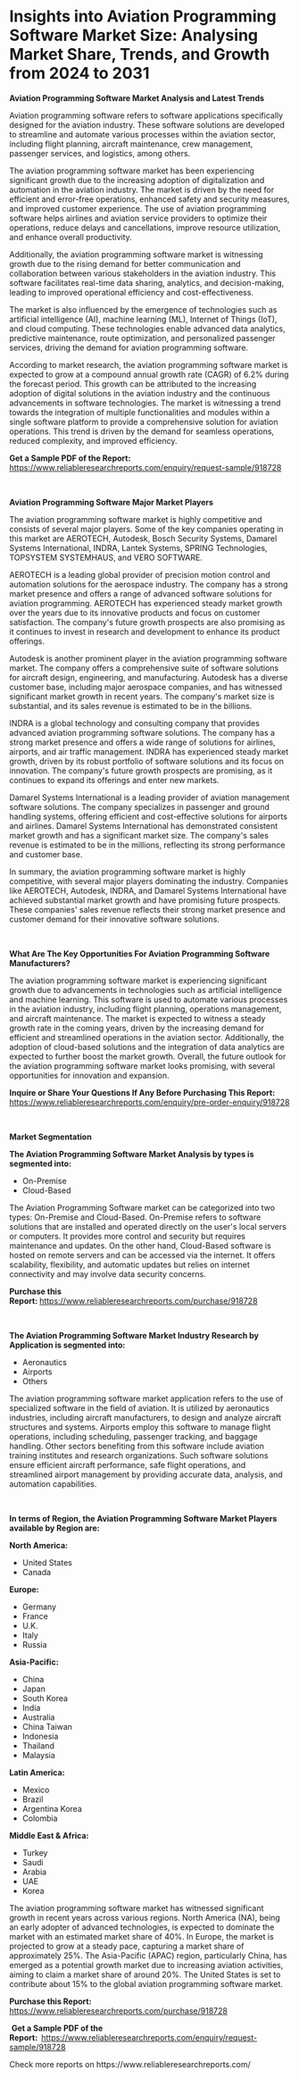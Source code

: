<p><h1>Insights into Aviation Programming Software Market Size: Analysing Market Share, Trends, and Growth from 2024 to 2031</h1></p><p><strong>Aviation Programming Software Market Analysis and Latest Trends</strong></p>
<p><p>Aviation programming software refers to software applications specifically designed for the aviation industry. These software solutions are developed to streamline and automate various processes within the aviation sector, including flight planning, aircraft maintenance, crew management, passenger services, and logistics, among others.</p><p>The aviation programming software market has been experiencing significant growth due to the increasing adoption of digitalization and automation in the aviation industry. The market is driven by the need for efficient and error-free operations, enhanced safety and security measures, and improved customer experience. The use of aviation programming software helps airlines and aviation service providers to optimize their operations, reduce delays and cancellations, improve resource utilization, and enhance overall productivity.</p><p>Additionally, the aviation programming software market is witnessing growth due to the rising demand for better communication and collaboration between various stakeholders in the aviation industry. This software facilitates real-time data sharing, analytics, and decision-making, leading to improved operational efficiency and cost-effectiveness.</p><p>The market is also influenced by the emergence of technologies such as artificial intelligence (AI), machine learning (ML), Internet of Things (IoT), and cloud computing. These technologies enable advanced data analytics, predictive maintenance, route optimization, and personalized passenger services, driving the demand for aviation programming software.</p><p>According to market research, the aviation programming software market is expected to grow at a compound annual growth rate (CAGR) of 6.2% during the forecast period. This growth can be attributed to the increasing adoption of digital solutions in the aviation industry and the continuous advancements in software technologies. The market is witnessing a trend towards the integration of multiple functionalities and modules within a single software platform to provide a comprehensive solution for aviation operations. This trend is driven by the demand for seamless operations, reduced complexity, and improved efficiency.</p></p>
<p><strong>Get a Sample PDF of the Report:&nbsp;</strong> <a href="https://www.reliableresearchreports.com/enquiry/request-sample/918728">https://www.reliableresearchreports.com/enquiry/request-sample/918728</a></p>
<p>&nbsp;</p>
<p><strong>Aviation Programming Software Major Market Players</strong></p>
<p><p>The aviation programming software market is highly competitive and consists of several major players. Some of the key companies operating in this market are AEROTECH, Autodesk, Bosch Security Systems, Damarel Systems International, INDRA, Lantek Systems, SPRING Technologies, TOPSYSTEM SYSTEMHAUS, and VERO SOFTWARE.</p><p>AEROTECH is a leading global provider of precision motion control and automation solutions for the aerospace industry. The company has a strong market presence and offers a range of advanced software solutions for aviation programming. AEROTECH has experienced steady market growth over the years due to its innovative products and focus on customer satisfaction. The company's future growth prospects are also promising as it continues to invest in research and development to enhance its product offerings.</p><p>Autodesk is another prominent player in the aviation programming software market. The company offers a comprehensive suite of software solutions for aircraft design, engineering, and manufacturing. Autodesk has a diverse customer base, including major aerospace companies, and has witnessed significant market growth in recent years. The company's market size is substantial, and its sales revenue is estimated to be in the billions.</p><p>INDRA is a global technology and consulting company that provides advanced aviation programming software solutions. The company has a strong market presence and offers a wide range of solutions for airlines, airports, and air traffic management. INDRA has experienced steady market growth, driven by its robust portfolio of software solutions and its focus on innovation. The company's future growth prospects are promising, as it continues to expand its offerings and enter new markets.</p><p>Damarel Systems International is a leading provider of aviation management software solutions. The company specializes in passenger and ground handling systems, offering efficient and cost-effective solutions for airports and airlines. Damarel Systems International has demonstrated consistent market growth and has a significant market size. The company's sales revenue is estimated to be in the millions, reflecting its strong performance and customer base.</p><p>In summary, the aviation programming software market is highly competitive, with several major players dominating the industry. Companies like AEROTECH, Autodesk, INDRA, and Damarel Systems International have achieved substantial market growth and have promising future prospects. These companies' sales revenue reflects their strong market presence and customer demand for their innovative software solutions.</p></p>
<p>&nbsp;</p>
<p><strong>What Are The Key Opportunities For Aviation Programming Software Manufacturers?</strong></p>
<p><p>The aviation programming software market is experiencing significant growth due to advancements in technologies such as artificial intelligence and machine learning. This software is used to automate various processes in the aviation industry, including flight planning, operations management, and aircraft maintenance. The market is expected to witness a steady growth rate in the coming years, driven by the increasing demand for efficient and streamlined operations in the aviation sector. Additionally, the adoption of cloud-based solutions and the integration of data analytics are expected to further boost the market growth. Overall, the future outlook for the aviation programming software market looks promising, with several opportunities for innovation and expansion.</p></p>
<p><strong>Inquire or Share Your Questions If Any Before Purchasing This Report:</strong> <a href="https://www.reliableresearchreports.com/enquiry/pre-order-enquiry/918728">https://www.reliableresearchreports.com/enquiry/pre-order-enquiry/918728</a></p>
<p>&nbsp;</p>
<p><strong>Market Segmentation</strong></p>
<p><strong>The Aviation Programming Software Market Analysis by types is segmented into:</strong></p>
<p><ul><li>On-Premise</li><li>Cloud-Based</li></ul></p>
<p><p>The Aviation Programming Software market can be categorized into two types: On-Premise and Cloud-Based. On-Premise refers to software solutions that are installed and operated directly on the user's local servers or computers. It provides more control and security but requires maintenance and updates. On the other hand, Cloud-Based software is hosted on remote servers and can be accessed via the internet. It offers scalability, flexibility, and automatic updates but relies on internet connectivity and may involve data security concerns.</p></p>
<p><strong>Purchase this Report:&nbsp;</strong><a href="https://www.reliableresearchreports.com/purchase/918728">https://www.reliableresearchreports.com/purchase/918728</a></p>
<p>&nbsp;</p>
<p><strong>The Aviation Programming Software Market Industry Research by Application is segmented into:</strong></p>
<p><ul><li>Aeronautics</li><li>Airports</li><li>Others</li></ul></p>
<p><p>The aviation programming software market application refers to the use of specialized software in the field of aviation. It is utilized by aeronautics industries, including aircraft manufacturers, to design and analyze aircraft structures and systems. Airports employ this software to manage flight operations, including scheduling, passenger tracking, and baggage handling. Other sectors benefiting from this software include aviation training institutes and research organizations. Such software solutions ensure efficient aircraft performance, safe flight operations, and streamlined airport management by providing accurate data, analysis, and automation capabilities.</p></p>
<p>&nbsp;</p>
<p><strong>In terms of Region, the Aviation Programming Software Market Players available by Region are:</strong></p>
<p>
    <p> <strong> North America: </strong>
        <ul>
            <li>United States</li>
            <li>Canada</li>
        </ul>
        </p> 
    <p> <strong> Europe: </strong>
        <ul>
            <li>Germany</li>
            <li>France</li>
            <li>U.K.</li>
            <li>Italy</li>
            <li>Russia</li>
        </ul>
        </p> 
    <p> <strong> Asia-Pacific: </strong>
        <ul>
            <li>China</li>
            <li>Japan</li>
            <li>South Korea</li>
            <li>India</li>
            <li>Australia</li>
            <li>China Taiwan</li>
            <li>Indonesia</li>
            <li>Thailand</li>
            <li>Malaysia</li>
        </ul>
        </p> 
    <p> <strong> Latin America: </strong>
        <ul>
            <li>Mexico</li>
            <li>Brazil</li>
            <li>Argentina Korea</li>
            <li>Colombia</li>
        </ul>
        </p> 
    <p> <strong> Middle East & Africa: </strong>
        <ul>
            <li>Turkey</li>
            <li>Saudi</li>
            <li>Arabia</li>
            <li>UAE</li>
            <li>Korea</li>
        </ul>
    </p>
    </p>
<p><p>The aviation programming software market has witnessed significant growth in recent years across various regions. North America (NA), being an early adopter of advanced technologies, is expected to dominate the market with an estimated market share of 40%. In Europe, the market is projected to grow at a steady pace, capturing a market share of approximately 25%. The Asia-Pacific (APAC) region, particularly China, has emerged as a potential growth market due to increasing aviation activities, aiming to claim a market share of around 20%. The United States is set to contribute about 15% to the global aviation programming software market.</p></p>
<p><strong>Purchase this Report: </strong><a href="https://www.reliableresearchreports.com/purchase/918728">https://www.reliableresearchreports.com/purchase/918728</a></p>
<p>&nbsp;<strong>Get a Sample PDF of the Report:&nbsp;&nbsp;</strong><a href="https://www.reliableresearchreports.com/enquiry/request-sample/918728">https://www.reliableresearchreports.com/enquiry/request-sample/918728</a></p>
<p><strong></strong></p>
<p>Check more reports on https://www.reliableresearchreports.com/</p>